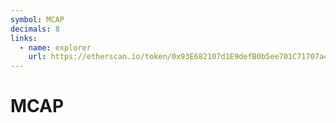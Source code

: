 ```yaml
---
symbol: MCAP
decimals: 8
links:
  - name: explorer
    url: https://etherscan.io/token/0x93E682107d1E9defB0b5ee701C71707a4B2E46Bc
---
```


# MCAP
